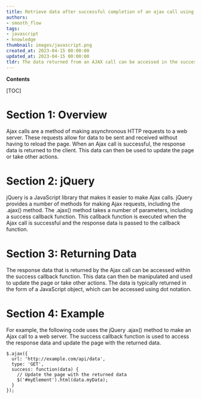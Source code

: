 ```yaml
---
title: Retrieve data after successful completion of an ajax call using jquery
authors:
- smooth_flow
tags:
- javascript
- knowledge
thumbnail: images/javascript.png
created_at: 2023-04-15 00:00:00
updated_at: 2023-04-15 00:00:00
tldr: The data returned from an AJAX call can be accessed in the success callback function.
---
```


**Contents**

[TOC]

# Section 1: Overview

Ajax calls are a method of making asynchronous HTTP requests to a web server. These requests allow for data to be sent and received without having to reload the page. When an Ajax call is successful, the response data is returned to the client. This data can then be used to update the page or take other actions.

# Section 2: jQuery

jQuery is a JavaScript library that makes it easier to make Ajax calls. jQuery provides a number of methods for making Ajax requests, including the .ajax() method. The .ajax() method takes a number of parameters, including a success callback function. This callback function is executed when the Ajax call is successful and the response data is passed to the callback function.

# Section 3: Returning Data

The response data that is returned by the Ajax call can be accessed within the success callback function. This data can then be manipulated and used to update the page or take other actions. The data is typically returned in the form of a JavaScript object, which can be accessed using dot notation.

# Section 4: Example

For example, the following code uses the jQuery .ajax() method to make an Ajax call to a web server. The success callback function is used to access the response data and update the page with the returned data.

```
$.ajax({
  url: 'http://example.com/api/data',
  type: 'GET',
  success: function(data) {
    // Update the page with the returned data
    $('#myElement').html(data.myData);
  }
});
```
